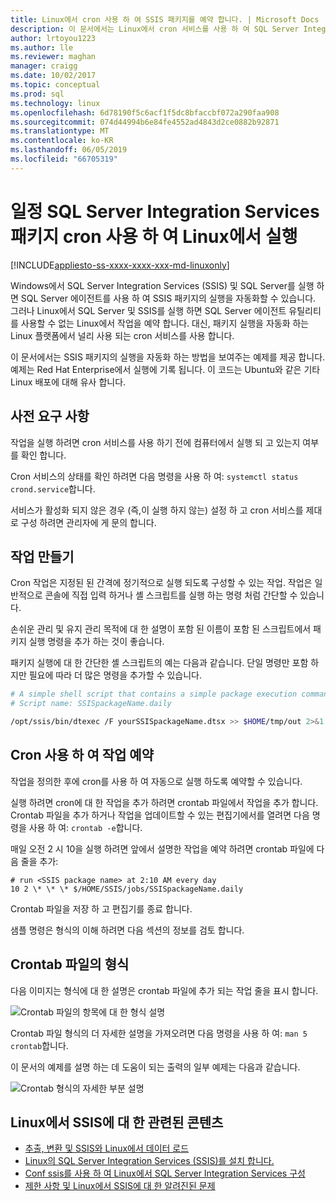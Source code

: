 ```yaml
---
title: Linux에서 cron 사용 하 여 SSIS 패키지를 예약 합니다. | Microsoft Docs
description: 이 문서에서는 Linux에서 cron 서비스를 사용 하 여 SQL Server Integration Services (SSIS) 패키지를 예약 하는 방법을 설명 합니다.
author: lrtoyou1223
ms.author: lle
ms.reviewer: maghan
manager: craigg
ms.date: 10/02/2017
ms.topic: conceptual
ms.prod: sql
ms.technology: linux
ms.openlocfilehash: 6d78190f5c6acf1f5dc8bfaccbf072a290faa908
ms.sourcegitcommit: 074d44994b6e84fe4552ad4843d2ce0882b92871
ms.translationtype: MT
ms.contentlocale: ko-KR
ms.lasthandoff: 06/05/2019
ms.locfileid: "66705319"
---
```

# <a name="schedule-sql-server-integration-services-package-execution-on-linux-with-cron"></a>일정 SQL Server Integration Services 패키지 cron 사용 하 여 Linux에서 실행

[!INCLUDE[appliesto-ss-xxxx-xxxx-xxx-md-linuxonly](../includes/appliesto-ss-xxxx-xxxx-xxx-md-linuxonly.md)]

Windows에서 SQL Server Integration Services (SSIS) 및 SQL Server를 실행 하면 SQL Server 에이전트를 사용 하 여 SSIS 패키지의 실행을 자동화할 수 있습니다. 그러나 Linux에서 SQL Server 및 SSIS를 실행 하면 SQL Server 에이전트 유틸리티를 사용할 수 없는 Linux에서 작업을 예약 합니다. 대신, 패키지 실행을 자동화 하는 Linux 플랫폼에서 널리 사용 되는 cron 서비스를 사용 합니다.

이 문서에서는 SSIS 패키지의 실행을 자동화 하는 방법을 보여주는 예제를 제공 합니다. 예제는 Red Hat Enterprise에서 실행에 기록 됩니다. 이 코드는 Ubuntu와 같은 기타 Linux 배포에 대해 유사 합니다.

## <a name="prerequisites"></a>사전 요구 사항

작업을 실행 하려면 cron 서비스를 사용 하기 전에 컴퓨터에서 실행 되 고 있는지 여부를 확인 합니다.

Cron 서비스의 상태를 확인 하려면 다음 명령을 사용 하 여: `systemctl status crond.service`합니다.

서비스가 활성화 되지 않은 경우 (즉,이 실행 하지 않는) 설정 하 고 cron 서비스를 제대로 구성 하려면 관리자에 게 문의 합니다.

## <a name="create-jobs"></a>작업 만들기

Cron 작업은 지정된 된 간격에 정기적으로 실행 되도록 구성할 수 있는 작업. 작업은 일반적으로 콘솔에 직접 입력 하거나 셸 스크립트를 실행 하는 명령 처럼 간단할 수 있습니다.

손쉬운 관리 및 유지 관리 목적에 대 한 설명이 포함 된 이름이 포함 된 스크립트에서 패키지 실행 명령을 추가 하는 것이 좋습니다.

패키지 실행에 대 한 간단한 셸 스크립트의 예는 다음과 같습니다. 단일 명령만 포함 하지만 필요에 따라 더 많은 명령을 추가할 수 있습니다.

```bash
# A simple shell script that contains a simple package execution command
# Script name: SSISpackageName.daily

/opt/ssis/bin/dtexec /F yourSSISpackageName.dtsx >> $HOME/tmp/out 2>&1
```

## <a name="schedule-jobs-with-the-cron-service"></a>Cron 사용 하 여 작업 예약

작업을 정의한 후에 cron를 사용 하 여 자동으로 실행 하도록 예약할 수 있습니다.

실행 하려면 cron에 대 한 작업을 추가 하려면 crontab 파일에서 작업을 추가 합니다. Crontab 파일을 추가 하거나 작업을 업데이트할 수 있는 편집기에서를 열려면 다음 명령을 사용 하 여: `crontab -e`합니다.

매일 오전 2 시 10을 실행 하려면 앞에서 설명한 작업을 예약 하려면 crontab 파일에 다음 줄을 추가:

```
# run <SSIS package name> at 2:10 AM every day
10 2 \* \* \* $/HOME/SSIS/jobs/SSISpackageName.daily
```

Crontab 파일을 저장 하 고 편집기를 종료 합니다.

샘플 명령은 형식의 이해 하려면 다음 섹션의 정보를 검토 합니다.
 
## <a name="format-of-a-crontab-file"></a>Crontab 파일의 형식

다음 이미지는 형식에 대 한 설명은 crontab 파일에 추가 되는 작업 줄을 표시 합니다.

![Crontab 파일의 항목에 대 한 형식 설명](media/sql-server-linux-schedule-ssis-packages/ssis-linux-cron-job-definition.png)

Crontab 파일 형식의 더 자세한 설명을 가져오려면 다음 명령을 사용 하 여: `man 5 crontab`합니다.

이 문서의 예제를 설명 하는 데 도움이 되는 출력의 일부 예제는 다음과 같습니다.

![Crontab 형식의 자세한 부분 설명](media/sql-server-linux-schedule-ssis-packages/ssis-linux-cron-crontab-format.png)

## <a name="related-content-about-ssis-on-linux"></a>Linux에서 SSIS에 대 한 관련된 콘텐츠
-   [추출, 변환 및 SSIS와 Linux에서 데이터 로드](sql-server-linux-migrate-ssis.md)
-   [Linux의 SQL Server Integration Services (SSIS)를 설치 합니다.](sql-server-linux-setup-ssis.md)
-   [Conf ssis를 사용 하 여 Linux에서 SQL Server Integration Services 구성](sql-server-linux-configure-ssis.md)
-   [제한 사항 및 Linux에서 SSIS에 대 한 알려진된 문제](sql-server-linux-ssis-known-issues.md)
